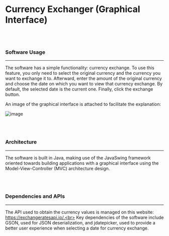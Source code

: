  # Currency Exchanger (Graphical Interface)

<br><br>
### Software Usage
***
The software has a simple functionality: currency exchange. To use this feature, you only need to select the original currency and the currency you want to exchange it to.
Afterward, enter the amount of the original currency and choose the date on which you want to view that currency exchange. By default, the selected date is the current one.
Finally, click the exchange button.

An image of the graphical interface is attached to facilitate the explanation:

![image](https://github.com/DevGiovanniLC/ExchangeCurrency-SWING/assets/92268681/829f285e-ca2b-41c4-9b54-d9d9329ae3a5)

<br><br>
### Architecture
***
The software is built in Java, making use of the JavaSwing framework oriented towards building applications with a graphical interface using the Model-View-Controller (MVC) architecture design.

<br><br>
### Dependencies and APIs
***
The API used to obtain the currency values is managed on this website: https://exchangeratesapi.io/.<br>
Key dependencies of the software include GSON, used for JSON deserialization, and jdatepicker, used to provide a better user experience when selecting a date for currency exchange.

<br><br>
